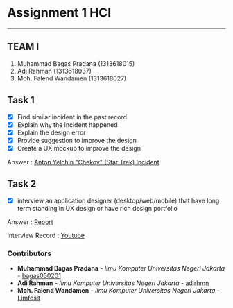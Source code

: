 # Assignment 1 HCI 
- - - -

## TEAM I ##

  1. Muhammad Bagas Pradana (1313618015)
  2. Adi Rahman (1313618037)
  3. Moh. Falend Wandamen (1313618027)

## Task 1 ##

- [x] Find similar incident in the past record
- [x] Explain why the incident happened
- [x] Explain the design error
- [x] Provide suggestion to improve the design
- [x] Create a UX mockup to improve the design

Answer : [Anton Yelchin "Chekov" (Star Trek) Incident](https://github.com/bagas050201/IMK-Assignment-1/tree/master/Task%201%20Report)

## Task 2 ##

- [x] interview an application designer (desktop/web/mobile) that have long term standing in UX design or have rich design portfolio

Answer : [Report](https://github.com/bagas050201/IMK-Assignment-1/tree/master/Task%202%20Report)

Interview Record : [Youtube](https://youtu.be/TEmtc9JOuuA)


### Contributors ###

* **Muhammad Bagas Pradana** - *Ilmu Komputer Universitas Negeri Jakarta* - [bagas050201](https://github.com/bagas050201)
* **Adi Rahman** - *Ilmu Komputer Universitas Negeri Jakarta* - [adirhmn](https://github.com/adirhmn)
* **Moh. Falend Wandamen** - *Ilmu Komputer Universitas Negeri Jakarta* - [Limfosit](https://github.com/Limfosit)
